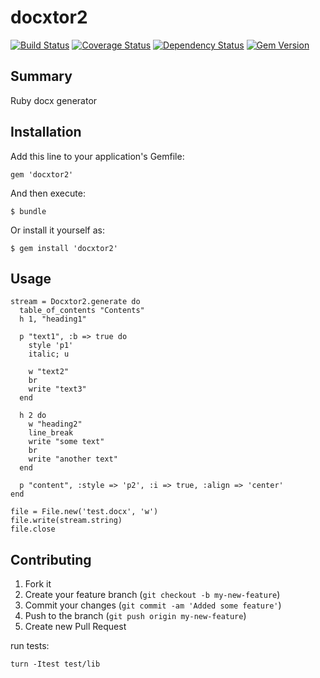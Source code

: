 docxtor2
========

[![Build Status](https://travis-ci.org/vyorkin/docxtor2.png?branch=master)](https://travis-ci.org/vyorkin/docxtor2)
[![Coverage Status](https://coveralls.io/repos/vyorkin/docxtor2/badge.png)](https://coveralls.io/r/vyorkin/docxtor2)
[![Dependency Status](https://gemnasium.com/vyorkin/docxtor2.png)](https://gemnasium.com/vyorkin/docxtor2)
[![Gem Version](http://stillmaintained.com/vyorkin/docxtor2.png)](http://stillmaintained.com/vyorkin/docxtor2)

## Summary

Ruby docx generator

## Installation

Add this line to your application's Gemfile:

    gem 'docxtor2'

And then execute:

    $ bundle

Or install it yourself as:

    $ gem install 'docxtor2'

## Usage

```
stream = Docxtor2.generate do
  table_of_contents "Contents"
  h 1, "heading1"

  p "text1", :b => true do
    style 'p1'
    italic; u

    w "text2"
    br
    write "text3"
  end

  h 2 do
    w "heading2"
    line_break
    write "some text"
    br
    write "another text"
  end

  p "content", :style => 'p2', :i => true, :align => 'center'
end

file = File.new('test.docx', 'w')
file.write(stream.string)
file.close
```

## Contributing

1. Fork it
2. Create your feature branch (`git checkout -b my-new-feature`)
3. Commit your changes (`git commit -am 'Added some feature'`)
4. Push to the branch (`git push origin my-new-feature`)
5. Create new Pull Request

run tests:

    turn -Itest test/lib

